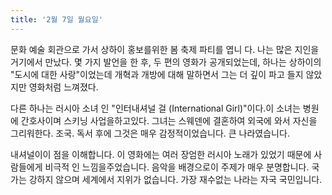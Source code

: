 ```yaml
---
title: '2월 7일 월요일'
---
```

문화 예술 회관으로 가서 상하이 홍보를위한 봄 축제 파티를 엽니 다. 나는 많은 지인을 거기에서 만났다. 몇 가지 발언을 한 후, 두 편의 영화가 공개되었는데, 하나는 상하이의 "도시에 대한 사랑"이었는데 개혁과 개방에 대해 말하면서 그는 더 깊이 파고 들지 않았지만 영화처럼 느껴졌다.

다른 하나는 러시아 소녀 인 "인터내셔널 걸 (International Girl)"이다.이 소녀는 병원에 간호사이며 스키닝 사업을하고있다. 그녀는 스웨덴에 결혼하여 외국에 와서 자신을 그리워한다. 조국. 독서 후에 그것은 매우 감정적이었습니다. 큰 나라였습니다.

내셔널이이 점을 이해합니다. 이 영화에는 여러 장엄한 러시아 노래가 있었기 때문에 사람들에게 비극적 인 느낌을주었습니다. 음악을 배경으로이 주제가 매우 분명합니다. 국가는 강하지 않으며 세계에서 지위가 없습니다. 가장 재수없는 나라는 자국 국민입니다.